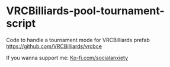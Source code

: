 # VRCBilliards-pool-tournament-script
Code to handle a tournament mode for VRCBilliards prefab
https://github.com/VRCBilliards/vrcbce

If you wanna support me: [Ko-fi.com/socialanxiety](https://ko-fi.com/socialanxiety)

